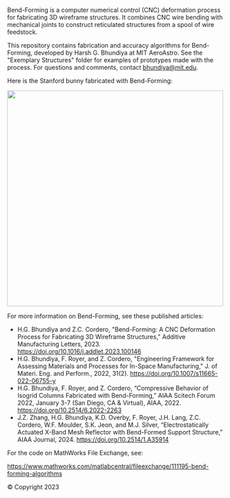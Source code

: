 Bend-Forming is a computer numerical control (CNC) deformation process for fabricating 3D wireframe structures.
It combines CNC wire bending with mechanical joints to construct reticulated structures from a spool of wire feedstock.

This repository contains fabrication and accuracy algorithms for Bend-Forming, developed by Harsh G. Bhundiya at MIT AeroAstro. 
See the "Exemplary Structures" folder for examples of prototypes made with the process. For questions and comments, contact bhundiya@mit.edu.

Here is the Stanford bunny fabricated with Bend-Forming:

<img src="https://user-images.githubusercontent.com/46730108/166815930-fb4fe874-c03b-4bf9-b4a6-758ae2a42333.png" width="500" height="500">

For more information on Bend-Forming, see these published articles:

- H.G. Bhundiya and Z.C. Cordero, "Bend-Forming: A CNC Deformation Process for Fabricating 3D Wireframe Structures," Additive Manufacturing Letters, 2023. https://doi.org/10.1016/j.addlet.2023.100146
- H.G. Bhundiya, F. Royer, and Z. Cordero, "Engineering Framework for Assessing Materials and Processes for In-Space Manufacturing," J. of Materi. Eng. and Perform., 2022, 31(2). https://doi.org/10.1007/s11665-022-06755-y
- H.G. Bhundiya, F. Royer, and Z. Cordero, “Compressive Behavior of Isogrid Columns Fabricated with Bend-Forming,” AIAA Scitech Forum 2022, January 3-7 (San Diego, CA & Virtual), AIAA, 2022. https://doi.org/10.2514/6.2022-2263
- J.Z. Zhang, H.G. Bhundiya, K.D. Overby, F. Royer, J.H. Lang, Z.C. Cordero, W.F. Moulder, S.K. Jeon, and M.J. Silver, “Electrostatically Actuated X-Band Mesh Reflector with Bend-Formed Support Structure,” AIAA Journal, 2024. https://doi.org/10.2514/1.A35914

For the code on MathWorks File Exchange, see:

https://www.mathworks.com/matlabcentral/fileexchange/111195-bend-forming-algorithms

© Copyright 2023
